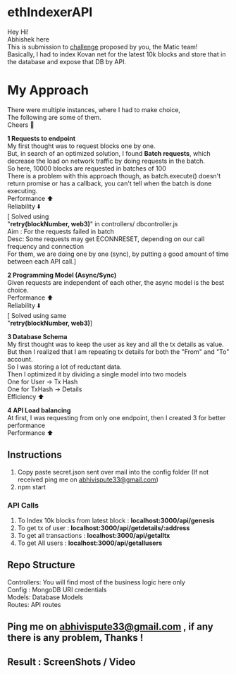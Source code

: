 # ethIndexerAPI

Hey Hi! <br>
Abhishek here<br>
This is submission to [challenge](https://www.notion.so/Backend-Engineer-c3bc14e4fad04b40a486d5cbdad83093) proposed by you, the Matic team! <br>
Basically, I had to index Kovan net for the latest 10k blocks and store that in the database and expose that DB by API.

# My Approach

There were multiple instances, where I had to make choice, <br>
The following are some of them. <br>
Cheers 🍷

**1 Requests to endpoint**<br>
My first thought was to request blocks one by one.<br>
But, in search of an optimized solution, I found **Batch requests**, which decrease the load on network traffic by doing requests in the batch.<br>
So here, 10000 blocks are requested in batches of 100<br>
There is a problem with this approach though, as batch.execute() doesn't return promise or has a callback, you can't tell when the batch is done executing.<br>
Performance ⬆️  <br>
Reliability ⬇️<br>
[ Solved using  <br>
 "**retry(blockNumber, web3)**" in controllers/ dbcontroller.js<br>
Aim : For the requests failed in batch<br>
Desc: Some requests may get ECONNRESET, depending on our call frequency and connection<br>
For them, we are doing one by one (sync), by putting a good amount of time between each API call.]<br>

**2 Programming Model (Async/Sync)**<br>
Given requests are independent of each other, the async model is the best choice.<br>
Performance ⬆️  <br>
Reliability ⬇️<br>
[ Solved using same<br>
 "**retry(blockNumber, web3)**]<br>
 
**3 Database Schema**<br>
My first thought was to keep the user as key and all the tx details as value.<br>
But then I realized that I am repeating tx details for both the "From" and "To" account.<br>
So I was storing a lot of reductant data.<br>
Then I optimized it by dividing a single model into two models<br>
One for User -> Tx Hash <br>
One for TxHash -> Details <br>
Efficiency ⬆️  <br>

**4 API Load balancing**<br>
At first, I was requesting from only one endpoint, then I created 3 for better performance<br>
Performance ⬆️  <br>

##  Instructions

 1. Copy paste secret.json sent over mail into the config folder (If not received ping me on abhivispute33@gmail.com)<br>
 2. npm start<br>
 
 ### API Calls
 1. To Index 10k blocks from latest block : **localhost:3000/api/genesis**
 2. To get tx of user : **localhost:3000/api/getdetails/:address** 
 3. To get all transactions : **localhost:3000/api/getalltx**
 4. To get All users : **localhost:3000/api/getallusers**

## Repo Structure
Controllers: You will find most of the business logic here only<br>
Config :  MongoDB URI credentials<br>
Models: Database Models<br>
Routes: API routes<br>

## Ping me on abhivispute33@gmail.com , if any there is any problem, Thanks !<br>

## Result : ScreenShots / Video<br>
